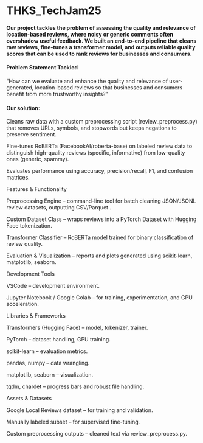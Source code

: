 # THKS_TechJam25

#### Our project tackles the problem of assessing the quality and relevance of location-based reviews, where noisy or generic comments often overshadow useful feedback. We built an end-to-end pipeline that cleans raw reviews, fine-tunes a transformer model, and outputs reliable quality scores that can be used to rank reviews for businesses and consumers.

#### Problem Statement Tackled

“How can we evaluate and enhance the quality and relevance of user-generated, location-based reviews so that businesses and consumers benefit from more trustworthy insights?”

#### Our solution:

Cleans raw data with a custom preprocessing script (review_preprocess.py) that removes URLs, symbols, and stopwords but keeps negations to preserve sentiment.

Fine-tunes RoBERTa (FacebookAI/roberta-base) on labeled review data to distinguish high-quality reviews (specific, informative) from low-quality ones (generic, spammy).

Evaluates performance using accuracy, precision/recall, F1, and confusion matrices.

Features & Functionality

Preprocessing Engine – command-line tool for batch cleaning JSON/JSONL review datasets, outputting CSV/Parquet
.

Custom Dataset Class – wraps reviews into a PyTorch Dataset with Hugging Face tokenization.

Transformer Classifier – RoBERTa model trained for binary classification of review quality.

Evaluation & Visualization – reports and plots generated using scikit-learn, matplotlib, seaborn.

Development Tools

VSCode – development environment.

Jupyter Notebook / Google Colab – for training, experimentation, and GPU acceleration.

Libraries & Frameworks

Transformers (Hugging Face) – model, tokenizer, trainer.

PyTorch – dataset handling, GPU training.

scikit-learn – evaluation metrics.

pandas, numpy – data wrangling.

matplotlib, seaborn – visualization.

tqdm, chardet – progress bars and robust file handling.

Assets & Datasets

Google Local Reviews dataset – for training and validation.

Manually labeled subset – for supervised fine-tuning.

Custom preprocessing outputs – cleaned text via review_preprocess.py.
